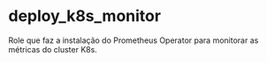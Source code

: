 deploy_k8s_monitor
=========

Role que faz a instalação do Prometheus Operator para monitorar as métricas do cluster K8s.
